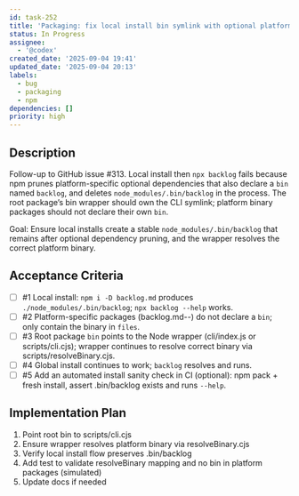 ```yaml
---
id: task-252
title: 'Packaging: fix local install bin symlink with optional platform packages'
status: In Progress
assignee:
  - '@codex'
created_date: '2025-09-04 19:41'
updated_date: '2025-09-04 20:13'
labels:
  - bug
  - packaging
  - npm
dependencies: []
priority: high
---
```


## Description

Follow-up to GitHub issue #313. Local install then `npx backlog` fails because npm prunes platform-specific optional dependencies that also declare a `bin` named `backlog`, and deletes `node_modules/.bin/backlog` in the process. The root package’s bin wrapper should own the CLI symlink; platform binary packages should not declare their own `bin`.

Goal: Ensure local installs create a stable `node_modules/.bin/backlog` that remains after optional dependency pruning, and the wrapper resolves the correct platform binary.

## Acceptance Criteria
<!-- AC:BEGIN -->
- [ ] #1 Local install: `npm i -D backlog.md` produces `./node_modules/.bin/backlog`; `npx backlog --help` works.
- [ ] #2 Platform-specific packages (backlog.md-*-*) do not declare a `bin`; only contain the binary in `files`.
- [ ] #3 Root package `bin` points to the Node wrapper (cli/index.js or scripts/cli.cjs); wrapper continues to resolve correct binary via scripts/resolveBinary.cjs.
- [ ] #4 Global install continues to work; `backlog` resolves and runs.
- [ ] #5 Add an automated install sanity check in CI (optional): npm pack + fresh install, assert .bin/backlog exists and runs `--help`.
<!-- AC:END -->

## Implementation Plan

1. Point root bin to scripts/cli.cjs
2. Ensure wrapper resolves platform binary via resolveBinary.cjs
3. Verify local install flow preserves .bin/backlog
4. Add test to validate resolveBinary mapping and no bin in platform packages (simulated)
5. Update docs if needed
